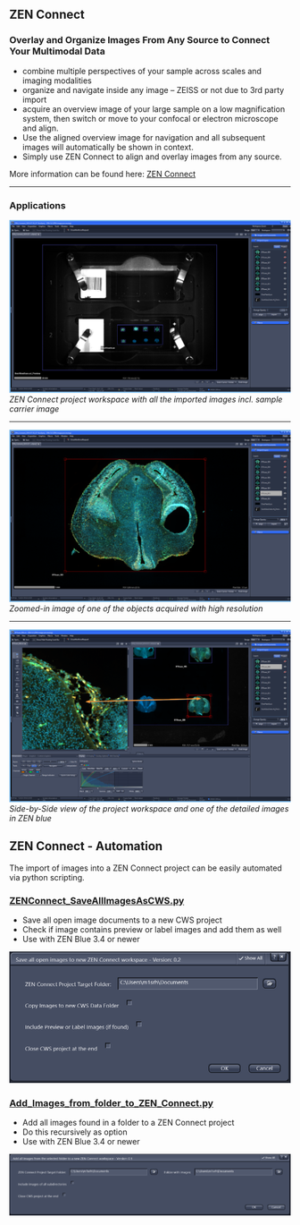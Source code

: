 ## ZEN Connect

### Overlay and Organize Images From Any Source to Connect Your Multimodal Data

* combine multiple perspectives of your sample across scales and imaging modalities
* organize and navigate inside any image – ZEISS or not due to 3rd party import
* acquire an overview image of your large sample on a low magnification system, then switch or move to your confocal or electron microscope and align.
* Use the aligned overview image for navigation and all subsequent images will automatically be shown in context.
* Simply use ZEN Connect to align and overlay images from any source.

More information can be found here: [ZEN Connect](https://www.zeiss.com/microscopy/int/products/microscope-software/zen-connect-image-overlay-and-correlative-microscopy.html)

***

### Applications

![ZEN Connect - Project Workspace](../Images/cws_cd7_brain1.png)*ZEN Connect project workspace with all the imported images incl. sample carrier image*

***

![ZEN Connect - Zoomed-in view of object](../Images/cws_cd7_brain2.png)*Zoomed-in image of one of the objects acquired with high resolution*

***

![ZEN Connect - Side-by-Side view of project workspace and normal view in ZEN blue](../Images/cws_cd7_brain3.png)*Side-by-Side view of the project workspace and one of the detailed images in ZEN blue*

## ZEN Connect - Automation

The import of images into a ZEN Connect project can be easily automated via python scripting.

### [ZENConnect_SaveAllImagesAsCWS.py](../ZEN_Connect/scripts/ZENConnect_SaveAllImagesAsCWS.py)

* Save all open image documents to a new CWS project
* Check if image contains preview or label images and add them as well
* Use with ZEN Blue 3.4 or newer

![ZEN Connect Automation - ZENConnect_SaveAllImagesAsCWS.py](../Images/cws_script1.png)

### [Add_Images_from_folder_to_ZEN_Connect.py](../ZEN_Connect/scripts/Add_Images_from_folder_to_ZEN_Connect.py)

* Add all images found in a folder to a ZEN Connect project
* Do this recursively as option
* Use with ZEN Blue 3.4 or newer

![ZEN Connect Automation - Add_Images_from_folder_to_ZEN_Connect.py](../Images/cws_script2.png)
